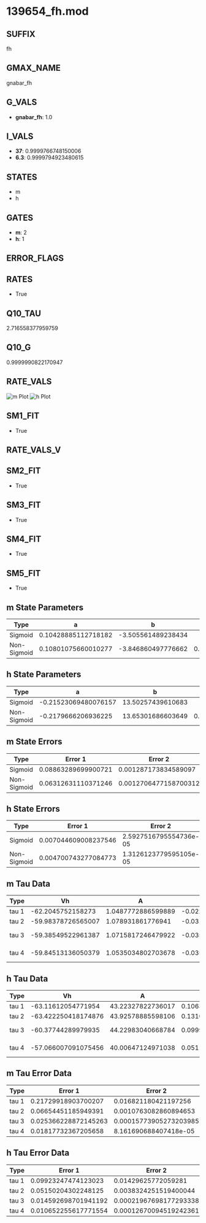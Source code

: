 # 139654_fh.mod

## SUFFIX

fh

## GMAX_NAME

gnabar_fh

## G_VALS

- **gnabar_fh**: 1.0

## I_VALS

- **37**: 0.9999766748150006
- **6.3**: 0.9999794923480615

## STATES

- m
- h

## GATES

- **m**: 2
- **h**: 1

## ERROR_FLAGS


## RATES

- True

## Q10_TAU

2.716558377959759

## Q10_G

0.9999990822170947

## RATE_VALS

![m Plot](/Users/pbozelos/Dropbox/icg-Chai-Panos/supermodels/output_markdown_files/Na/139654_fh.mod/images/m.png)
![h Plot](/Users/pbozelos/Dropbox/icg-Chai-Panos/supermodels/output_markdown_files/Na/139654_fh.mod/images/h.png)

## SM1_FIT

- True

## RATE_VALS_V

## SM2_FIT

- True

## SM3_FIT

- True

## SM4_FIT

- True

## SM5_FIT

- True

## m State Parameters

| Type | a | b | c | d |
| --- | --- | --- | --- | --- |
| Sigmoid | 0.10428885112718182 | -3.505561489238434 |
| Non-Sigmoid | 0.10801075660010277 | -3.846860497776662 | 0.9950692874201099 | -0.03259473242407631 |

## h State Parameters

| Type | a | b | c | d |
| --- | --- | --- | --- | --- |
| Sigmoid | -0.21523069480076157 | 13.50257439610683 |
| Non-Sigmoid | -0.2179666206936225 | 13.65301686603649 | 0.9936738997407535 | -0.0004102590156108105 |

## m State Errors

| Type | Error 1 | Error 2 | Error 3 |
| --- | --- | --- | --- |
| Sigmoid | 0.08863289699900721 | 0.001287173834589097 | 0.05421190737437723 |
| Non-Sigmoid | 0.06312631110371246 | 0.0012706477158700312 | 0.038610920395379986 |

## h State Errors

| Type | Error 1 | Error 2 | Error 3 |
| --- | --- | --- | --- |
| Sigmoid | 0.007044609008237546 | 2.5927516795554736e-05 | 0.00610085364438814 |
| Non-Sigmoid | 0.004700743277084773 | 1.3126123779595105e-05 | 0.004070991976957232 |

## m Tau Data

| Type | Vh | A | b1 | b2 | c1 | c2 | d1 | d2 | e1 | e2 |
| --- | --- | --- | --- | --- | --- | --- | --- | --- | --- | --- |
| tau 1 | -62.2045752158273 | 1.0487772886599889 | -0.02274653286930865 | -0.051009919412970936 |
| tau 2 | -59.98378726565007 | 1.078931861776941 | -0.03129628485835324 | 0.00010524030465534798 | -0.07017186689966784 | -0.0009005753852950975 |
| tau 3 | -59.38549522961387 | 1.0715817246479922 | -0.0353229228149808 | 0.00020643891269025934 | -5.287229652447533e-07 | -0.07921137163819951 | -0.0019538801832506766 | -2.217477500748284e-05 |
| tau 4 | -59.84513136050379 | 1.0535034802703678 | -0.035120026861709765 | 0.00023178846353626747 | -9.776489831327617e-07 | 1.866894155000045e-09 | -0.0791675180977781 | -0.002403176015603011 | -5.479013133903447e-05 | -5.425437851296435e-07 |

## h Tau Data

| Type | Vh | A | b1 | b2 | c1 | c2 | d1 | d2 | e1 | e2 |
| --- | --- | --- | --- | --- | --- | --- | --- | --- | --- | --- |
| tau 1 | -63.11612054771954 | 43.22327822736017 | 0.10637422434711409 | 0.08650176666197408 |
| tau 2 | -63.422250418174876 | 43.92578885598106 | 0.13101253024048282 | 0.0014100036842631992 | 0.0974787606198588 | -0.0004735310269031745 |
| tau 3 | -60.37744289979935 | 44.22983040668784 | 0.09999593628083513 | 0.00035126368520916235 | -5.754194430894071e-06 | 0.12634857382360482 | -0.001295760842461466 | 4.144773111608032e-06 |
| tau 4 | -57.066007091075456 | 40.00647124971038 | 0.051157804064260286 | -0.0014352999019528812 | -1.0396112609438164e-05 | 3.411607602673563e-07 | 0.14126480618710166 | -0.0019093415484982548 | 1.0844590774774066e-05 | -2.1996204336819077e-08 |

## m Tau Error Data

| Type | Error 1 | Error 2 | Error 3 |
| --- | --- | --- | --- |
| tau 1 | 0.21729918903700207 | 0.016821180421197256 | 0.0834595972074179 |
| tau 2 | 0.06654451185949391 | 0.0010763082860894653 | 0.02555820930934031 |
| tau 3 | 0.025366228872145263 | 0.00015773905273203985 | 0.009742582352573447 |
| tau 4 | 0.01817732367205658 | 8.161690688407418e-05 | 0.006981489984853901 |

## h Tau Error Data

| Type | Error 1 | Error 2 | Error 3 |
| --- | --- | --- | --- |
| tau 1 | 0.09923247474123023 | 0.01429625772059281 | 0.07315054102720932 |
| tau 2 | 0.05150204302248125 | 0.0038324251519400044 | 0.03796541727821881 |
| tau 3 | 0.014592698701941192 | 0.00021967698177293338 | 0.01075720229569697 |
| tau 4 | 0.010652255617771554 | 0.00012670094519242361 | 0.007852452169837506 |

